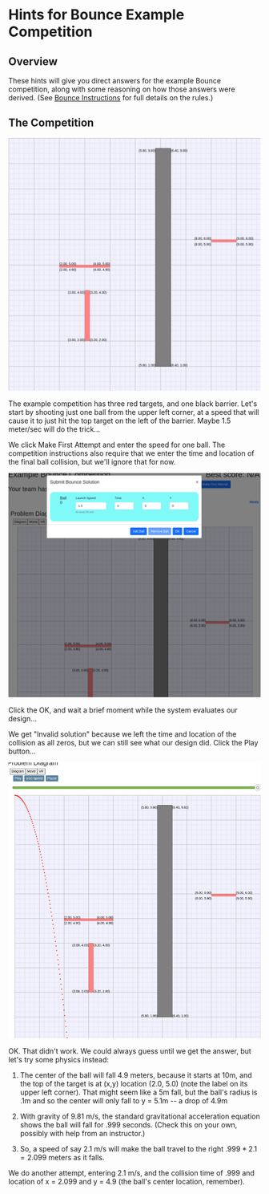<link rel="stylesheet" type="text/css" media="all" 
 href="../../../../CmpDocs.css" />

# Hints for Bounce Example Competition

## Overview
These hints will give you direct answers for the example Bounce competition, along with
some reasoning on how those answers were derived. (See 
[Bounce Instructions](../../Instructions.html) for full details on the rules.)

## The Competition

![Problem Diagram](ProblemDiagram.png)

The example competition has three red targets, and one black barrier.  Let's
start by shooting just one ball from the upper left corner, at a speed that will
cause it to just hit the top target on the left of the barrier.  Maybe 1.5 
meter/sec will do the trick...

We click Make First Attempt and enter the speed for one ball.  The competition
instructions also require that we enter the time and location of the final ball
collision, but we'll ignore that for now.

![First Try](FirstTry.png)

Click the OK, and wait a brief moment while the system evaluates our design...

We get "Invalid solution" because we left the time and location of the collision
as all zeros, but we can still see what our design did.  Click the Play button...

![First Try](FirstTryResults.png)

OK.  That didn't work.  We could always guess until we get the answer, but let's
try some physics instead:

1. The center of the ball will fall 4.9 meters, because it starts at 10m, and
the top of the target is at (x,y) location (2.0, 5.0) (note the label on its upper
left corner).  That might seem like a 5m fall, but the ball's radius is .1m
and so the center will only fall to y = 5.1m -- a drop of 4.9m

2. With gravity of 9.81 m/s, the standard gravitational acceleration equation
shows the ball will fall for .999 seconds.  (Check this on your own, possibly
with help from an instructor.)

3. So, a speed of say 2.1 m/s will make the ball travel to the right $.999 * 2.1 = 2.099$ 
meters as it falls.  

We do another attempt, entering 2.1 m/s, and the collision time of .999 and location
of x = 2.099 and y = 4.9 (the ball's center location, remember).  
